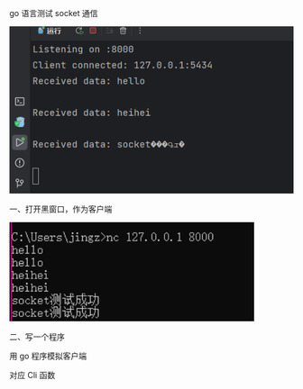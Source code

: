 go 语言测试 socket 通信



![image-20230717175625668](img/image-20230717175625668.png)

一、打开黑窗口，作为客户端

![image-20230717175718417](img/image-20230717175718417.png)

二、写一个程序

用 go 程序模拟客户端

对应 Cli 函数